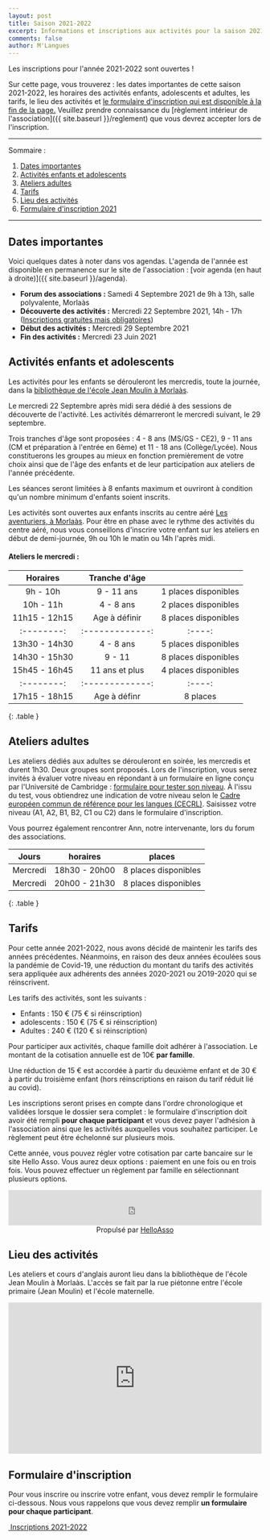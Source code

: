 ```yaml
---
layout: post
title: Saison 2021-2022
excerpt: Informations et inscriptions aux activités pour la saison 2021-2022
comments: false
author: M'Langues
---
```


Les inscriptions pour l'année 2021-2022 sont ouvertes !

Sur cette page, vous trouverez : les dates importantes de cette saison 2021-2022,
les horaires des activités enfants, adolescents et adultes, les tarifs, le lieu
des activités et [le formulaire d'inscription qui est disponible à la fin de la page.](#formulaire-dinscription)
Veuillez prendre connaissance du
[règlement intérieur de l'association]({{ site.baseurl }}/reglement) que vous
devrez accepter lors de l'inscription.

---

Sommaire :

1. [Dates importantes](#dates-importantes)
2. [Activités enfants et adolescents](#activités-enfants-et-adolescents)
3. [Ateliers adultes](#ateliers-adultes)
4. [Tarifs](#tarifs)
5. [Lieu des activités](#lieu-des-activités)
6. [Formulaire d'inscription 2021](#formulaire-dinscription)

---

## Dates importantes

Voici quelques dates à noter dans vos agendas. L'agenda de l'année est disponible
en permanence sur le site de l'association : [voir agenda (en haut à droite)]({{ site.baseurl }}/agenda).

* **Forum des associations :** Samedi 4 Septembre 2021 de 9h à 13h, salle polyvalente, Morlaàs
* **Découverte des activités :** Mercredi 22 Septembre 2021, 14h - 17h ([Inscriptions gratuites mais obligatoires](https://doodle.com/poll/b5tsxqu2tgpgd9i6?utm_source=poll&utm_medium=link))
* **Début des activités :** Mercredi 29 Septembre 2021
* **Fin des activités :** Mercredi 23 Juin 2021

## Activités enfants et adolescents

Les activités pour les enfants se dérouleront les mercredis, toute la journée,
dans la [bibliothèque de l'école Jean Moulin à Morlaàs](#lieu-des-activités).

Le mercredi 22 Septembre après midi sera dédié à des sessions de découverte
de l'activité. Les activités démarreront le mercredi suivant, le 29 septembre.

Trois tranches d'âge sont proposées : 4 - 8 ans (MS/GS - CE2), 9 - 11 ans (CM et
préparation à l'entrée en 6ème) et 11 - 18 ans (Collège/Lycée). 
Nous constituerons les groupes au mieux en 
fonction premièrement de votre choix ainsi que de l'âge des enfants et de leur
participation aux ateliers de l'année précédente.

Les séances seront limitées à 8 enfants maximum et ouvriront à condition qu'un
nombre minimum d'enfants soient inscrits.

Les activités sont ouvertes aux enfants inscrits au centre aéré
[Les aventuriers, à Morlaàs](http://www.cc-paysdemorlaas.fr/index.php/enfance-jeunesse/les-aventuriers). Pour être en phase avec le rythme des activités du
centre aéré, nous vous conseillons d'inscrire votre enfant sur les ateliers en
début de demi-journée, 9h ou 10h le matin ou 14h l'après midi.

#### Ateliers le mercredi :

| Horaires | Tranche d'âge |      |
|:--------:|:-------------:|:----:|
| 9h - 10h  | 9 - 11 ans | 1 places disponibles |
| 10h - 11h | 4 - 8 ans  | 2 places disponibles |
| 11h15 - 12h15 | Age à définir | 8 places disponibles |
|:--------:|:-------------:|:----:|
| 13h30 - 14h30 | 4 - 8 ans | 5 places disponibles |
| 14h30 - 15h30 | 9 - 11 | 8 places disponibles |
| 15h45 - 16h45 | 11 ans et plus | 4 places disponibles |
|:--------:|:-------------:|:----:|
| 17h15 - 18h15 | Age à définr | 8 places|
{: .table }


## Ateliers adultes

Les ateliers dédiés aux adultes se dérouleront en soirée, les mercredis et durent
1h30. Deux groupes sont proposés. Lors de l'inscription, vous serez invités à
évaluer votre niveau en répondant à un formulaire en ligne conçu par l'Université
de Cambridge : [formulaire pour tester son niveau](https://www.cambridgeenglish.org/fr/test-your-english/).
À l'issu du test, vous obtiendrez une indication de votre niveau selon le
[Cadre européen commun de référence pour les langues (CECRL)](http://www.cambridgeenglish.org/fr/exams-and-qualifications/cefr/).
Saisissez votre niveau (A1, A2, B1, B2, C1 ou C2) dans le formulaire d'inscription.

Vous pourrez également rencontrer Ann, notre intervenante, lors du forum des 
associations.

| Jours | horaires | places |
|:--------:|:-------------:|:----:|
| Mercredi | 18h30 - 20h00  | 8 places disponibles |
| Mercredi | 20h00 - 21h30  | 8 places disponibles |
{: .table }

## Tarifs

Pour cette année 2021-2022, nous avons décidé de maintenir les tarifs des 
années précédentes. Néanmoins, en raison des deux années écoulées sous la
pandémie de Covid-19, une réduction du montant du tarifs des activités
sera appliquée aux adhérents des années 2020-2021 ou 2O19-2020 qui se réinscrivent.

Les tarifs des activités, sont les suivants :

* Enfants : 150 € (75 € si réinscription)
* adolescents : 150 € (75 € si réinscription)
* Adultes : 240 € (120 € si réinscription)

Pour participer aux activités, chaque famille doit adhérer à l'association. Le
montant de la cotisation annuelle est de 10€ **par famille**. 

Une réduction de 15 € est accordée à partir du deuxième enfant et 
de 30 € à partir du troisième enfant (hors réinscriptions en raison du tarif
réduit lié au covid).

Les inscriptions seront prises en compte dans l'ordre chronologique et validées
lorsque le dossier sera complet : le formulaire d'inscription doit avoir été rempli
**pour chaque participant** et vous devez payer l'adhésion à l'association
ainsi que les activités auxquelles vous souhaitez participer. Le règlement peut
être échelonné sur plusieurs mois.

Cette année, vous pouvez régler votre cotisation par carte bancaire sur
le site Hello Asso. Vous aurez deux options : paiement en une fois ou en
trois fois. Vous pouvez effectuer un règlement par famille en sélectionnant
plusieurs options.

<iframe id="haWidget" allowtransparency="true" src="https://www.helloasso.com/associations/m-langues/adhesions/inscriptions-2021-2022-1/widget-bouton" style="width:100%;height:70px;border:none;"></iframe><div style="width:100%;text-align:center;">Propulsé par <a href="https://www.helloasso.com" rel="nofollow">HelloAsso</a></div>

## Lieu des activités

Les ateliers et cours d'anglais auront lieu dans la bibliothèque de l'école
Jean Moulin à Morlaàs. L'accès se fait par la rue piétonne entre l'école
primaire (Jean Moulin) et l'école maternelle.

<iframe width="100%" height="300px" frameborder="0" allowfullscreen src="https://umap.openstreetmap.fr/fr/map/mlangues_358859?scaleControl=false&miniMap=false&scrollWheelZoom=true&zoomControl=true&allowEdit=false&moreControl=true&searchControl=null&tilelayersControl=null&embedControl=null&datalayersControl=true&onLoadPanel=undefined&captionBar=false"></iframe>

## Formulaire d'inscription

Pour vous inscrire ou inscrire votre enfant, vous devez remplir le
formulaire ci-dessous. Nous vous rappelons que vous devez remplir
**un formulaire pour chaque participant**.

<p class="text-center">
    <a href="{{ site.baseurl }}/inscriptions " role="button" class="btn btn-lg btn-success" aria-label="Remove">
        <span class="far fa-check-circle" aria-hidden="true"></span>
        &nbsp;Inscriptions 2021-2022
    </a>
</p>
